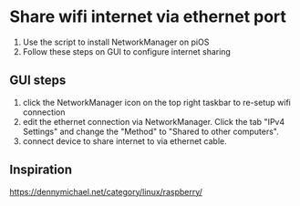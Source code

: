 # Share wifi internet via ethernet port

1. Use the script to install NetworkManager on piOS
2. Follow these steps on GUI to configure internet sharing

## GUI steps
1. click the NetworkManager icon on the top right taskbar to re-setup wifi connection
2. edit the ethernet connection via NetworkManager. Click the tab "IPv4 Settings" and change the "Method" to "Shared to other computers".
3. connect device to share internet to via ethernet cable.

## Inspiration
https://dennymichael.net/category/linux/raspberry/
